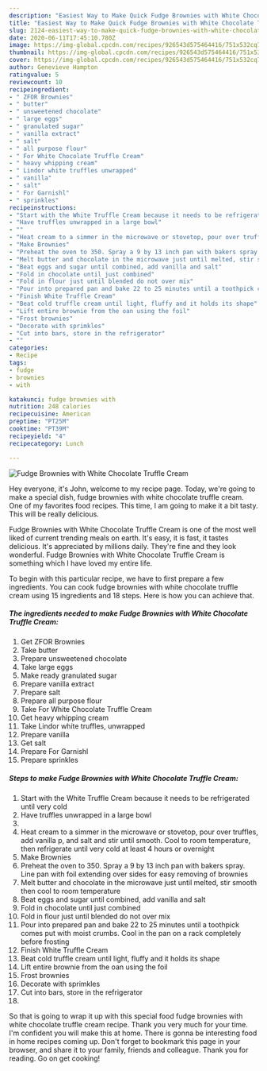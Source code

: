 ```yaml
---
description: "Easiest Way to Make Quick Fudge Brownies with White Chocolate Truffle Cream"
title: "Easiest Way to Make Quick Fudge Brownies with White Chocolate Truffle Cream"
slug: 2124-easiest-way-to-make-quick-fudge-brownies-with-white-chocolate-truffle-cream
date: 2020-06-11T17:45:10.780Z
image: https://img-global.cpcdn.com/recipes/926543d575464416/751x532cq70/fudge-brownies-with-white-chocolate-truffle-cream-recipe-main-photo.jpg
thumbnail: https://img-global.cpcdn.com/recipes/926543d575464416/751x532cq70/fudge-brownies-with-white-chocolate-truffle-cream-recipe-main-photo.jpg
cover: https://img-global.cpcdn.com/recipes/926543d575464416/751x532cq70/fudge-brownies-with-white-chocolate-truffle-cream-recipe-main-photo.jpg
author: Genevieve Hampton
ratingvalue: 5
reviewcount: 10
recipeingredient:
- " ZFOR Brownies"
- " butter"
- " unsweetened chocolate"
- " large eggs"
- " granulated sugar"
- " vanilla extract"
- " salt"
- " all purpose flour"
- " For White Chocolate Truffle Cream"
- " heavy whipping cream"
- " Lindor white truffles unwrapped"
- " vanilla"
- " salt"
- " For Garnishl"
- " sprinkles"
recipeinstructions:
- "Start with the White Truffle Cream because it needs to be refrigerated until very cold"
- "Have truffles unwrapped in a large bowl"
- ""
- "Heat cream to a simmer in the microwave or stovetop, pour over truffles, add vanilla p, and salt and stir until smooth. Cool to room temperature, then refrigerate until very cold at least 4 hours or overnight"
- "Make Brownies"
- "Preheat the oven to 350. Spray a 9 by 13 inch pan with bakers spray. Line pan with foil extending over sides for easy removing of brownies"
- "Melt butter and chocolate in the microwave just until melted, stir smooth then cool to room temperature"
- "Beat eggs and sugar until combined, add vanilla and salt"
- "Fold in chocolate until just combined"
- "Fold in flour just until blended do not over mix"
- "Pour into prepared pan and bake 22 to 25 minutes until a toothpick comes put with moist crumbs. Cool in the pan on a rack completely before frosting"
- "Finish White Truffle Cream"
- "Beat cold truffle cream until light, fluffy and it holds its shape"
- "Lift entire brownie from the oan using the foil"
- "Frost brownies"
- "Decorate with sprimkles"
- "Cut into bars, store in the refrigerator"
- ""
categories:
- Recipe
tags:
- fudge
- brownies
- with

katakunci: fudge brownies with 
nutrition: 248 calories
recipecuisine: American
preptime: "PT25M"
cooktime: "PT39M"
recipeyield: "4"
recipecategory: Lunch

---
```



![Fudge Brownies with White Chocolate Truffle Cream](https://img-global.cpcdn.com/recipes/926543d575464416/751x532cq70/fudge-brownies-with-white-chocolate-truffle-cream-recipe-main-photo.jpg)

Hey everyone, it's John, welcome to my recipe page. Today, we're going to make a special dish, fudge brownies with white chocolate truffle cream. One of my favorites food recipes. This time, I am going to make it a bit tasty. This will be really delicious.



Fudge Brownies with White Chocolate Truffle Cream is one of the most well liked of current trending meals on earth. It's easy, it is fast, it tastes delicious. It's appreciated by millions daily. They're fine and they look wonderful. Fudge Brownies with White Chocolate Truffle Cream is something which I have loved my entire life.


To begin with this particular recipe, we have to first prepare a few ingredients. You can cook fudge brownies with white chocolate truffle cream using 15 ingredients and 18 steps. Here is how you can achieve that.

<!--inarticleads1-->

##### The ingredients needed to make Fudge Brownies with White Chocolate Truffle Cream:

1. Get  ZFOR Brownies
1. Take  butter
1. Prepare  unsweetened chocolate
1. Take  large eggs
1. Make ready  granulated sugar
1. Prepare  vanilla extract
1. Prepare  salt
1. Prepare  all purpose flour
1. Take  For White Chocolate Truffle Cream
1. Get  heavy whipping cream
1. Take  Lindor white truffles, unwrapped
1. Prepare  vanilla
1. Get  salt
1. Prepare  For Garnishl
1. Prepare  sprinkles




<!--inarticleads2-->

##### Steps to make Fudge Brownies with White Chocolate Truffle Cream:

1. Start with the White Truffle Cream because it needs to be refrigerated until very cold
1. Have truffles unwrapped in a large bowl
1. 
1. Heat cream to a simmer in the microwave or stovetop, pour over truffles, add vanilla p, and salt and stir until smooth. Cool to room temperature, then refrigerate until very cold at least 4 hours or overnight
1. Make Brownies
1. Preheat the oven to 350. Spray a 9 by 13 inch pan with bakers spray. Line pan with foil extending over sides for easy removing of brownies
1. Melt butter and chocolate in the microwave just until melted, stir smooth then cool to room temperature
1. Beat eggs and sugar until combined, add vanilla and salt
1. Fold in chocolate until just combined
1. Fold in flour just until blended do not over mix
1. Pour into prepared pan and bake 22 to 25 minutes until a toothpick comes put with moist crumbs. Cool in the pan on a rack completely before frosting
1. Finish White Truffle Cream
1. Beat cold truffle cream until light, fluffy and it holds its shape
1. Lift entire brownie from the oan using the foil
1. Frost brownies
1. Decorate with sprimkles
1. Cut into bars, store in the refrigerator
1. 




So that is going to wrap it up with this special food fudge brownies with white chocolate truffle cream recipe. Thank you very much for your time. I'm confident you will make this at home. There is gonna be interesting food in home recipes coming up. Don't forget to bookmark this page in your browser, and share it to your family, friends and colleague. Thank you for reading. Go on get cooking!
